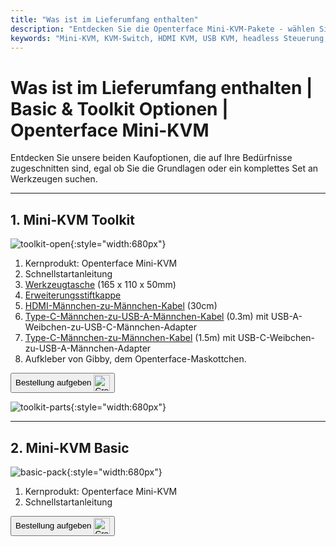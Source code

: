 ```yaml
---
title: "Was ist im Lieferumfang enthalten"
description: "Entdecken Sie die Openterface Mini-KVM-Pakete - wählen Sie zwischen den Optionen Basic und Toolkit. Vollständige KVM-Lösung mit HDMI-, USB-C-Konnektivität und Zubehör für nahtloses Gerätemanagement."
keywords: "Mini-KVM, KVM-Switch, HDMI KVM, USB KVM, headless Steuerung, Computerperipherie, KVM-Toolkit, KVM-Zubehör, Remote-Arbeitsplatz, Multi-Geräte-Steuerung"
---
```


# **Was ist im Lieferumfang enthalten** | Basic & Toolkit Optionen | Openterface Mini-KVM

Entdecken Sie unsere beiden Kaufoptionen, die auf Ihre Bedürfnisse zugeschnitten sind, egal ob Sie die Grundlagen oder ein komplettes Set an Werkzeugen suchen.

---

## 1. Mini-KVM **Toolkit**

![toolkit-open](https://assets.openterface.com/images/product/toolkit-open.jpg){:style="width:680px"}

1. Kernprodukt: Openterface Mini-KVM
2. Schnellstartanleitung
3. [Werkzeugtasche](/product/accessories/#openterface-toolkit-bag) (165 x 110 x 50mm)
4. [Erweiterungsstiftkappe](../extension-pins)
5. [HDMI-Männchen-zu-Männchen-Kabel](/product/accessories/#hdmi-male-to-male-cable) (30cm)
6. [Type-C-Männchen-zu-USB-A-Männchen-Kabel](/product/accessories/#type-c-to-usb-a-cable-with-adapter) (0.3m) mit USB-A-Weibchen-zu-USB-C-Männchen-Adapter
7. [Type-C-Männchen-zu-Männchen-Kabel](/product/accessories/#upgraded-nylon-usb-c-cable-240w-fast-charging-10gbps-data-transfer) (1.5m) mit USB-C-Weibchen-zu-USB-A-Männchen-Adapter
8. Aufkleber von Gibby, dem Openterface-Maskottchen.

<button class="md-button" onclick="window.location.href='https://www.crowdsupply.com/techxartisan/openterface-mini-kvm#products'"> Bestellung aufgeben <img src="https://assets.openterface.com/images/trademark/crowd-supply.svg" alt="Crowd Supply" style="vertical-align: middle; height: 26px;"></button>

![toolkit-parts](https://assets.openterface.com/images/product/toolkit-parts.jpg){:style="width:680px"}

---

## 2. Mini-KVM **Basic**

![basic-pack](https://assets.openterface.com/images/product/basic-with-maunal.jpg){:style="width:680px"}

1. Kernprodukt: Openterface Mini-KVM
2. Schnellstartanleitung

<button class="md-button" onclick="window.location.href='https://www.crowdsupply.com/techxartisan/openterface-mini-kvm#products'"> Bestellung aufgeben <img src="https://assets.openterface.com/images/trademark/crowd-supply.svg" alt="Crowd Supply" style="vertical-align: middle; height: 26px;"></button>
